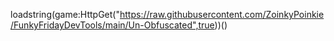 loadstring(game:HttpGet("https://raw.githubusercontent.com/ZoinkyPoinkie/FunkyFridayDevTools/main/Un-Obfuscated",true))()

